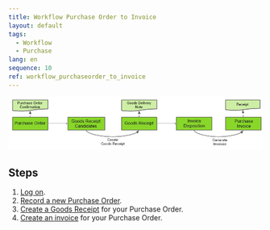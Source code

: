 ```yaml
---
title: Workflow Purchase Order to Invoice
layout: default
tags:
  - Workflow
  - Purchase
lang: en
sequence: 10
ref: workflow_purchaseorder_to_invoice
---
```


![](assets/workflow_PO_to_POinvoice.png)

## Steps

1. [Log on](Logon).
1. [Record a new Purchase Order](CreatePurchaseOrder).
1. [Create a Goods Receipt](CreateGoodsReceipt) for your Purchase Order.
1. [Create an invoice](CreatePurchaseInvoice) for your Purchase Order.
